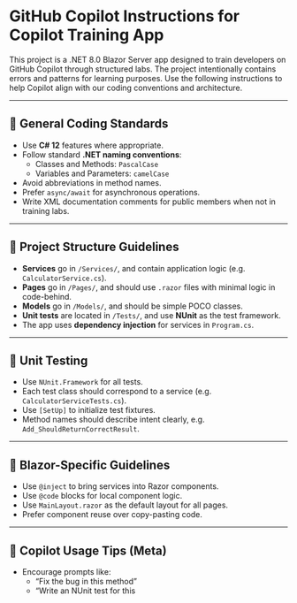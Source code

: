 ﻿# GitHub Copilot Instructions for Copilot Training App

This project is a .NET 8.0 Blazor Server app designed to train developers on GitHub Copilot through structured labs. The project intentionally contains errors and patterns for learning purposes. Use the following instructions to help Copilot align with our coding conventions and architecture.

---

## 🔧 General Coding Standards

- Use **C# 12** features where appropriate.
- Follow standard **.NET naming conventions**: 
  - Classes and Methods: `PascalCase`
  - Variables and Parameters: `camelCase`
- Avoid abbreviations in method names.
- Prefer `async/await` for asynchronous operations.
- Write XML documentation comments for public members when not in training labs.

---

## 🧱 Project Structure Guidelines

- **Services** go in `/Services/`, and contain application logic (e.g. `CalculatorService.cs`).
- **Pages** go in `/Pages/`, and should use `.razor` files with minimal logic in code-behind.
- **Models** go in `/Models/`, and should be simple POCO classes.
- **Unit tests** are located in `/Tests/`, and use **NUnit** as the test framework.
- The app uses **dependency injection** for services in `Program.cs`.

---

## 🧪 Unit Testing

- Use `NUnit.Framework` for all tests.
- Each test class should correspond to a service (e.g. `CalculatorServiceTests.cs`).
- Use `[SetUp]` to initialize test fixtures.
- Method names should describe intent clearly, e.g. `Add_ShouldReturnCorrectResult`.

---

## 🧠 Blazor-Specific Guidelines

- Use `@inject` to bring services into Razor components.
- Use `@code` blocks for local component logic.
- Use `MainLayout.razor` as the default layout for all pages.
- Prefer component reuse over copy-pasting code.

---

## 🧠 Copilot Usage Tips (Meta)

- Encourage prompts like:
  - “Fix the bug in this method”
  - “Write an NUnit test for this
